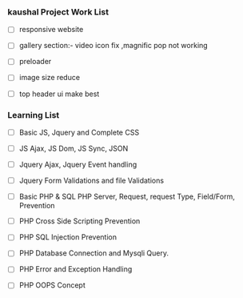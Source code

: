 ### kaushal Project Work List


- [ ]  responsive website
- [ ]  gallery section:- video icon fix ,magnific pop not working
- [ ]  preloader
- [ ]  image size reduce
- [ ]  top header ui make best





### Learning List

 - [ ] Basic JS, Jquery and Complete CSS
 - [ ]  JS Ajax, JS Dom, JS Sync, JSON

 - [ ] Jquery Ajax, Jquery Event handling
 - [ ]  Jquery Form Validations and file Validations
 - [ ]  Basic PHP & SQL
        PHP Server, Request, request Type, Field/Form, Prevention
 - [ ]  PHP Cross Side Scripting Prevention
 - [ ]  PHP SQL Injection Prevention
 - [ ]  PHP Database Connection and Mysqli Query.
 - [ ]  PHP Error and Exception Handling
 - [ ]  PHP OOPS Concept